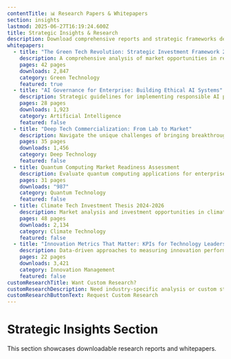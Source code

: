 ```yaml
---
contentTitle: 📊 Research Papers & Whitepapers
section: insights
lastmod: 2025-06-27T16:19:24.600Z
title: Strategic Insights & Research
description: Download comprehensive reports and strategic frameworks developed from real-world consulting experience with industry leaders.
whitepapers:
  - title: "The Green Tech Revolution: Strategic Investment Framework 2024"
    description: A comprehensive analysis of market opportunities in renewable energy, sustainable manufacturing, and circular economy business models.
    pages: 42 pages
    downloads: 2,847
    category: Green Technology
    featured: true
  - title: "AI Governance for Enterprise: Building Ethical AI Systems"
    description: Strategic guidelines for implementing responsible AI practices while maintaining competitive advantage and regulatory compliance.
    pages: 28 pages
    downloads: 1,923
    category: Artificial Intelligence
    featured: false
  - title: "Deep Tech Commercialization: From Lab to Market"
    description: Navigate the unique challenges of bringing breakthrough technologies from research institutions to commercial success.
    pages: 35 pages
    downloads: 1,456
    category: Deep Technology
    featured: false
  - title: Quantum Computing Market Readiness Assessment
    description: Evaluate quantum computing applications for enterprise adoption and investment timing across industries.
    pages: 31 pages
    downloads: "987"
    category: Quantum Technology
    featured: false
  - title: Climate Tech Investment Thesis 2024-2026
    description: Market analysis and investment opportunities in climate technology sectors with highest growth potential.
    pages: 48 pages
    downloads: 2,134
    category: Climate Technology
    featured: false
  - title: "Innovation Metrics That Matter: KPIs for Technology Leaders"
    description: Data-driven approaches to measuring innovation performance and ROI in technology-driven organizations.
    pages: 22 pages
    downloads: 3,421
    category: Innovation Management
    featured: false
customResearchTitle: Want Custom Research?
customResearchDescription: Need industry-specific analysis or custom strategic frameworks? I develop tailored research reports for executive teams and investment committees.
customResearchButtonText: Request Custom Research
---
```


# Strategic Insights Section

This section showcases downloadable research reports and whitepapers.
